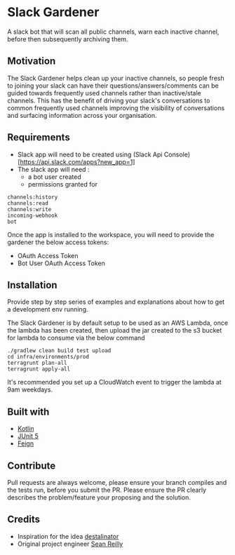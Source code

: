 # Slack Gardener
A slack bot that will scan all public channels, warn each inactive channel, before then subsequently archiving them.

## Motivation
The Slack Gardener helps clean up your inactive channels, so people fresh to joining your slack can have their questions/answers/comments can be guided towards frequently used channels rather than inactive/stale channels.
This has the benefit of driving your slack's conversations to common frequently used channels improving the visibility of conversations and surfacing information across your organisation.


## Requirements
- Slack app will need to be created using (Slack Api Console)[https://api.slack.com/apps?new_app=1]
- The slack app will need :
    - a bot user created
    - permissions granted for 
```
channels:history
channels:read
channels:write
incoming-webhook
bot
```

Once the app is installed to the workspace, you will need to provide the gardener the below access tokens: 

* OAuth Access Token
* Bot User OAuth Access Token


## Installation
Provide step by step series of examples and explanations about how to get a development env running.

The Slack Gardener is by default setup to be used as an AWS Lambda, once the lambda has been created, then upload the jar created to the s3 bucket for lambda to consume via the below command 

```
./gradlew clean build test upload
cd infra/environments/prod
terragrunt plan-all
terragrunt apply-all
```

It's recommended you set up a CloudWatch event to trigger the lambda at 9am weekdays.


## Built with

- [Kotlin](https://kotlinlang.org/)
- [JUnit 5](https://junit.org/junit5/)
- [Feign](https://github.com/OpenFeign/feign)

## Contribute

Pull requests are always welcome, please ensure your branch compiles and the tests run, before you submit the PR.
Please ensure the PR clearly describes the problem/feature your proposing and the solution.

## Credits

- Inspiration for the idea [destalinator](https://github.com/randsleadershipslack/destalinator)
- Original project engineer [Sean Reilly](https://twitter.com/seanjreilly)
 
